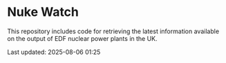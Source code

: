 # Nuke Watch

This repository includes code for retrieving the latest information available on the output of EDF nuclear power plants in the UK.

Last updated: 2025-08-06 01:25